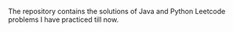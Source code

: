 The repository contains the solutions of Java and Python Leetcode problems I have practiced till now.

